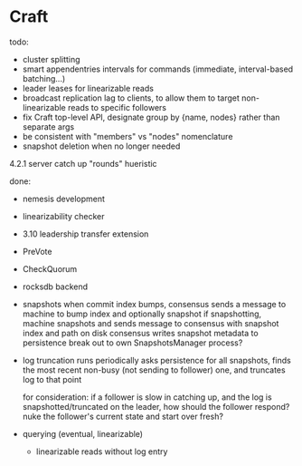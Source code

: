 # Craft

todo:
- cluster splitting
- smart appendentries intervals for commands (immediate, interval-based batching...)
- leader leases for linearizable reads
- broadcast replication lag to clients, to allow them to target non-linearizable reads to specific followers
- fix Craft top-level API, designate group by {name, nodes} rather than separate args
- be consistent with "members" vs "nodes" nomenclature
- snapshot deletion when no longer needed

4.2.1 server catch up "rounds" hueristic

done:
- nemesis development
- linearizability checker
- 3.10 leadership transfer extension
- PreVote
- CheckQuorum
- rocksdb backend

- snapshots
  when commit index bumps, consensus sends a message to machine to bump index and optionally snapshot
  if snapshotting, machine snapshots and sends message to consensus with snapshot index and path on disk
  consensus writes snapshot metadata to persistence
  break out to own SnapshotsManager process?
  
- log truncation
  runs periodically
  asks persistence for all snapshots, finds the most recent non-busy (not sending to follower) one, and truncates log to that point

  for consideration: if a follower is slow in catching up, and the log is snapshotted/truncated on the leader, how should the follower respond?
    nuke the follower's current state and start over fresh?

- querying (eventual, linearizable)
  - linearizable reads without log entry
